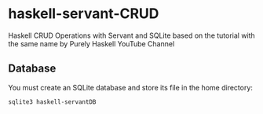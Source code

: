 # haskell-servant-CRUD
Haskell CRUD Operations with Servant and SQLite based on the tutorial with the same name by Purely Haskell YouTube Channel

## Database

You must create an SQLite database and store its file in the home directory:

```bash
sqlite3 haskell-servantDB
```
